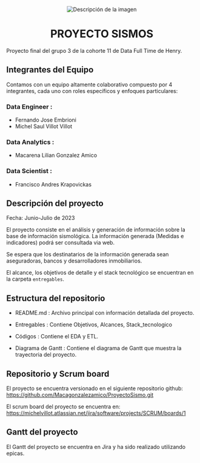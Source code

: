 <p align="center">
  <img src="(https://github.com/Macagonzalezamico/ProyectoSismo/assets/108033123/db5e2dcc-80a3-4329-bbd0-275024e7dd2a)" alt="Descripción de la imagen">
</p>

<h1 align="center">PROYECTO SISMOS</h1>

Proyecto final del grupo 3 de la cohorte 11 de Data Full Time de Henry.


## Integrantes del Equipo

Contamos con un equipo altamente colaborativo compuesto por 4 integrantes, cada uno con roles específicos y enfoques particulares:

### Data Engineer :
- Fernando Jose Embrioni
- Michel Saul Villot Villot
  
### Data Analytics :
- Macarena Lilian Gonzalez Amico

### Data Scientist :
- Francisco Andres Krapovickas


## Descripción del proyecto

Fecha: Junio-Julio de 2023

El proyecto consiste en el análisis y generación de información sobre la base de información sismológica. La información generada (Medidas e indicadores) podrá ser consultada via web.

Se espera que los destinatarios de la información generada sean aseguradoras, bancos y desarrolladores inmobiliarios.

El alcance, los objetivos de detalle y el stack tecnológico se encuentran en la carpeta `entregables`.

## Estructura del repositorio

* README.md : Archivo principal con información detallada del proyecto.

* Entregables : Contiene Objetivos, Alcances, Stack_tecnologico

* Códigos : Contiene el EDA y ETL.

* Diagrama de Gantt : Contiene el diagrama de Gantt que muestra la trayectoria del proyecto.
  

## Repositorio y Scrum board

El proyecto se encuentra versionado en el siguiente repositorio github: https://github.com/Macagonzalezamico/ProyectoSismo.git

El scrum board del proyecto se encuentra en: https://michelvillot.atlassian.net/jira/software/projects/SCRUM/boards/1

## Gantt del proyecto

El Gantt del proyecto se encuentra en Jira y ha sido realizado utilizando epicas.
